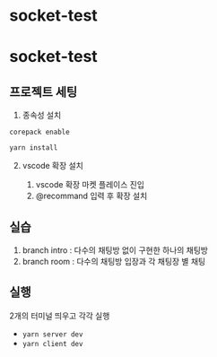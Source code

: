 # socket-test

# socket-test

## 프로젝트 세팅

1. 종속성 설치

```
corepack enable

yarn install
```

2. vscode 확장 설치

   1. vscode 확장 마켓 플레이스 진입
   2. @recommand 입력 후 확장 설치

## 실습

1. branch intro : 다수의 채팅방 없이 구현한 하나의 채팅방
2. branch room : 다수의 채팅방 입장과 각 채팅장 별 채팅

## 실행

2개의 터미널 띄우고 각각 실행

- `yarn server dev`
- `yarn client dev`
